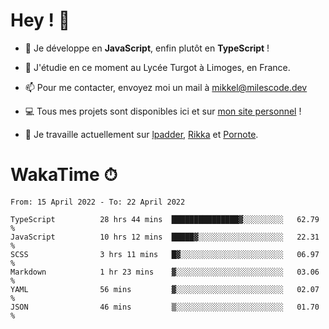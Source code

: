 # Hey ! 🌃

- 🔭 Je développe en **JavaScript**, enfin plutôt en **TypeScript** !

- 🌱 J'étudie en ce moment au Lycée Turgot à Limoges, en France.

- 📫 Pour me contacter, envoyez moi un mail à <a href="mailto:mikkel@milescode.dev">mikkel@milescode.dev</a>

- 💻 Tous mes projets sont disponibles ici et sur <a href="https://www.vexcited.ml">mon site personnel</a> !

- 👀 Je travaille actuellement sur [lpadder](https://github.com/Vexcited/lpadder), [Rikka](https://github.com/Vexcited/Rikka) et [Pornote](https://github.com/Vexcited/Pornote).

# WakaTime ⏱

<!--START_SECTION:waka-->

```text
From: 15 April 2022 - To: 22 April 2022

TypeScript          28 hrs 44 mins  ███████████████▓░░░░░░░░░   62.79 %
JavaScript          10 hrs 12 mins  █████▓░░░░░░░░░░░░░░░░░░░   22.31 %
SCSS                3 hrs 11 mins   █▓░░░░░░░░░░░░░░░░░░░░░░░   06.97 %
Markdown            1 hr 23 mins    ▓░░░░░░░░░░░░░░░░░░░░░░░░   03.06 %
YAML                56 mins         ▓░░░░░░░░░░░░░░░░░░░░░░░░   02.07 %
JSON                46 mins         ▒░░░░░░░░░░░░░░░░░░░░░░░░   01.70 %
```

<!--END_SECTION:waka-->
